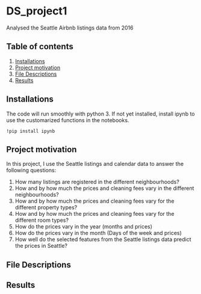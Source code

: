 # DS_project1
 Analysed the Seattle Airbnb listings data from 2016
## **Table of contents**
1. [Installations](#header-name)
2. [Project motivation](#header-name)
3. [File Descriptions](#header-name)
4. [Results](#header-name)
## **Installations**
The code will run smoothly with python 3.
If not yet installed, install ipynb to use the customarized functions in the notebooks.
 ```
 !pip install ipynb
 
 ```
## **Project motivation**
In this project, I use the Seattle listings and calendar data to answer the following questions:

1. How many listings are registered in the different neighbourhoods?
2. How and by how much the prices and cleaning fees vary in the different neighbourhoods?
3. How and by how much the prices and cleaning fees vary for the different property types?
4. How and by how much the prices and cleaning fees vary for the different room types?
5. How do the prices vary in the year (months and prices)
6. How do the prices vary in the month (Days of the week and prices)
7. How well do the selected features from the Seattle listings data predict the prices in Seattle?

## **File Descriptions**
## **Results**
